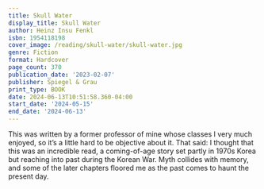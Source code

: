 ```yaml
---
title: Skull Water
display_title: Skull Water
author: Heinz Insu Fenkl
isbn: 1954118198
cover_image: /reading/skull-water/skull-water.jpg
genre: Fiction
format: Hardcover
page_count: 370
publication_date: '2023-02-07'
publisher: Spiegel & Grau
print_type: BOOK
date: 2024-06-13T10:51:58.360-04:00
start_date: '2024-05-15'
end_date: '2024-06-13'
---
```


This was written by a former professor of mine whose classes I very much enjoyed, so it’s a little hard to be objective about it. That said: I thought that this was an incredible read, a coming-of-age story set partly in 1970s Korea but reaching into past during the Korean War. Myth collides with memory, and some of the later chapters floored me as the past comes to haunt the present day.